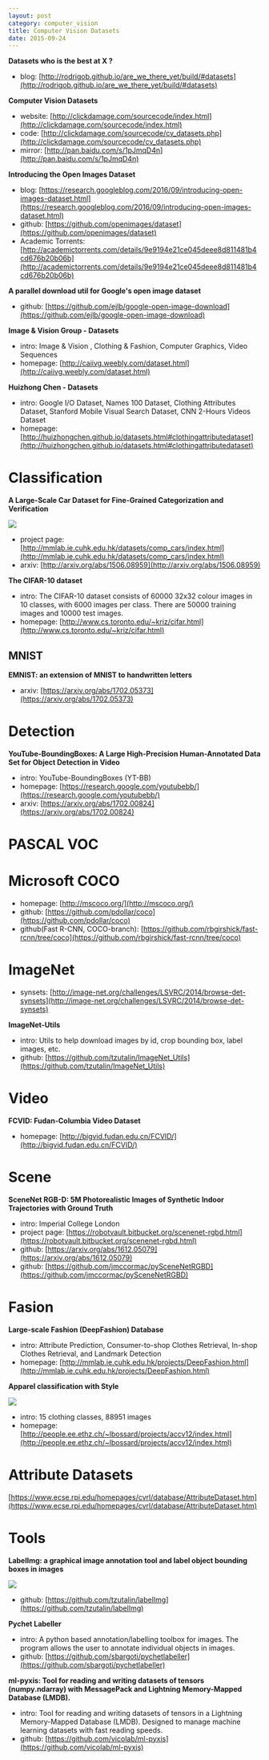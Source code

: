 ```yaml
---
layout: post
category: computer_vision
title: Computer Vision Datasets
date: 2015-09-24
---
```


**Datasets who is the best at X ?**

- blog: [http://rodrigob.github.io/are_we_there_yet/build/#datasets](http://rodrigob.github.io/are_we_there_yet/build/#datasets)

**Computer Vision Datasets**

- website: [http://clickdamage.com/sourcecode/index.html](http://clickdamage.com/sourcecode/index.html)
- code: [http://clickdamage.com/sourcecode/cv_datasets.php](http://clickdamage.com/sourcecode/cv_datasets.php)
- mirror: [http://pan.baidu.com/s/1pJmqD4n](http://pan.baidu.com/s/1pJmqD4n)

**Introducing the Open Images Dataset**

- blog: [https://research.googleblog.com/2016/09/introducing-open-images-dataset.html](https://research.googleblog.com/2016/09/introducing-open-images-dataset.html)
- github: [https://github.com/openimages/dataset](https://github.com/openimages/dataset)
- Academic Torrents: [http://academictorrents.com/details/9e9194e21ce045deee8d811481b4cd676b20b06b](http://academictorrents.com/details/9e9194e21ce045deee8d811481b4cd676b20b06b)

**A parallel download util for Google's open image dataset**

- github: [https://github.com/ejlb/google-open-image-download](https://github.com/ejlb/google-open-image-download)

**Image & Vision Group - Datasets**

- intro: Image & Vision , Clothing & Fashion, Computer Graphics, Video Sequences
- homepage: [http://caiivg.weebly.com/dataset.html](http://caiivg.weebly.com/dataset.html)

**Huizhong Chen - Datasets**

- intro: Google I/O Dataset, Names 100 Dataset, Clothing Attributes Dataset,
Stanford Mobile Visual Search Dataset, CNN 2-Hours Videos Dataset
- homepage: [http://huizhongchen.github.io/datasets.html#clothingattributedataset](http://huizhongchen.github.io/datasets.html#clothingattributedataset)

# Classification

**A Large-Scale Car Dataset for Fine-Grained Categorization and Verification**

![](http://mmlab.ie.cuhk.edu.hk/datasets/comp_cars/illustration.png)

- project page: [http://mmlab.ie.cuhk.edu.hk/datasets/comp_cars/index.html](http://mmlab.ie.cuhk.edu.hk/datasets/comp_cars/index.html)
- arxiv: [http://arxiv.org/abs/1506.08959](http://arxiv.org/abs/1506.08959)

**The CIFAR-10 dataset**

- intro: The CIFAR-10 dataset consists of 60000 32x32 colour images in 10 classes, with 6000 images per class. 
There are 50000 training images and 10000 test images.
- homepage: [http://www.cs.toronto.edu/~kriz/cifar.html](http://www.cs.toronto.edu/~kriz/cifar.html)

## MNIST

**EMNIST: an extension of MNIST to handwritten letters**

- arxiv: [https://arxiv.org/abs/1702.05373](https://arxiv.org/abs/1702.05373)

# Detection

**YouTube-BoundingBoxes: A Large High-Precision Human-Annotated Data Set for Object Detection in Video**

- intro: YouTube-BoundingBoxes (YT-BB)
- homepage: [https://research.google.com/youtubebb/](https://research.google.com/youtubebb/)
- arxiv: [https://arxiv.org/abs/1702.00824](https://arxiv.org/abs/1702.00824)

# PASCAL VOC

# Microsoft COCO

- homepage: [http://mscoco.org/](http://mscoco.org/)
- github: [https://github.com/pdollar/coco](https://github.com/pdollar/coco)
- github(Fast R-CNN, COCO-branch): [https://github.com/rbgirshick/fast-rcnn/tree/coco](https://github.com/rbgirshick/fast-rcnn/tree/coco)

# ImageNet

- synsets: [http://image-net.org/challenges/LSVRC/2014/browse-det-synsets](http://image-net.org/challenges/LSVRC/2014/browse-det-synsets)

**ImageNet-Utils**

- intro: Utils to help download images by id, crop bounding box, label images, etc.
- github: [https://github.com/tzutalin/ImageNet_Utils](https://github.com/tzutalin/ImageNet_Utils)

# Video

**FCVID: Fudan-Columbia Video Dataset**

- homepage: [http://bigvid.fudan.edu.cn/FCVID/](http://bigvid.fudan.edu.cn/FCVID/)

# Scene

**SceneNet RGB-D: 5M Photorealistic Images of Synthetic Indoor Trajectories with Ground Truth**

- intro: Imperial College London
- project page: [https://robotvault.bitbucket.org/scenenet-rgbd.html](https://robotvault.bitbucket.org/scenenet-rgbd.html)
- github: [https://arxiv.org/abs/1612.05079](https://arxiv.org/abs/1612.05079)
- github: [https://github.com/jmccormac/pySceneNetRGBD](https://github.com/jmccormac/pySceneNetRGBD)

# Fasion

**Large-scale Fashion (DeepFashion) Database**

- intro: Attribute Prediction, Consumer-to-shop Clothes Retrieval, In-shop Clothes Retrieval, and Landmark Detection
- homepage: [http://mmlab.ie.cuhk.edu.hk/projects/DeepFashion.html](http://mmlab.ie.cuhk.edu.hk/projects/DeepFashion.html)

**Apparel classification with Style**

![](http://people.ee.ethz.ch/~lbossard/projects/accv12/img/motivation.jpg)

- intro: 15 clothing classes, 88951 images
- homepage: [http://people.ee.ethz.ch/~lbossard/projects/accv12/index.html](http://people.ee.ethz.ch/~lbossard/projects/accv12/index.html)

# Attribute Datasets

[https://www.ecse.rpi.edu/homepages/cvrl/database/AttributeDataset.htm](https://www.ecse.rpi.edu/homepages/cvrl/database/AttributeDataset.htm)

# Tools

**LabelImg: a graphical image annotation tool and label object bounding boxes in images**

![](https://raw.githubusercontent.com/tzutalin/labelImg/master/demo/demo2.png)

- github: [https://github.com/tzutalin/labelImg](https://github.com/tzutalin/labelImg)

**Pychet Labeller**

- intro: A python based annotation/labelling toolbox for images. 
The program allows the user to annotate individual objects in images.
- github: [https://github.com/sbargoti/pychetlabeller](https://github.com/sbargoti/pychetlabeller)

**ml-pyxis: Tool for reading and writing datasets of tensors (numpy.ndarray) with MessagePack and Lightning Memory-Mapped Database (LMDB).**

- intro: Tool for reading and writing datasets of tensors in a Lightning Memory-Mapped Database (LMDB). 
Designed to manage machine learning datasets with fast reading speeds.
- github: [https://github.com/vicolab/ml-pyxis](https://github.com/vicolab/ml-pyxis)
